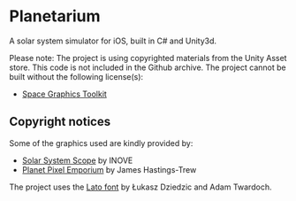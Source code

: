 # Planetarium

A solar system simulator for iOS, built in C# and Unity3d.


Please note: The project is using copyrighted materials from the Unity Asset store. This code is not included in the Github archive. The project cannot be built without the following license(s):

* [Space Graphics Toolkit](https://www.assetstore.unity3d.com/en/#!/content/4160)


## Copyright notices
Some of the graphics used are kindly provided by:

* [Solar System Scope](http://www.solarsystemscope.com/textures/) by INOVE
* [Planet Pixel Emporium](http://planetpixelemporium.com/planets.html) by James Hastings-Trew

The project uses the [Lato font](http://www.latofonts.com/) by Łukasz Dziedzic and Adam Twar­doch.
